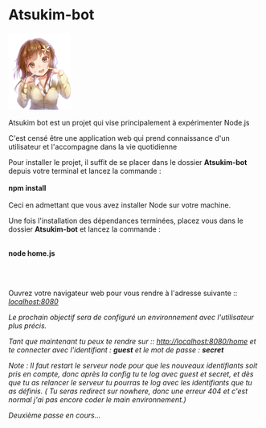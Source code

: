 # Atsukim-bot

<img src='atsukim.png'>

<p> Atsukim bot est un projet qui vise principalement à expérimenter Node.js </p>

<p> C'est censé être une application web qui prend connaissance d'un utilisateur et l'accompagne dans la vie quotidienne </p>

<p> Pour installer le projet, il suffit de se placer dans le dossier <strong>Atsukim-bot</strong> depuis votre terminal et lancez la commande : <br><br><strong>npm install</strong> <br><br> Ceci en admettant que vous avez installer Node sur votre machine. </p>

<p> Une fois l'installation des dépendances terminées, placez vous dans le dossier <strong>Atsukim-bot</strong> et lancez la commande :
<br><br>

  <strong> node home.js </strong>

  <br><br>

   Ouvrez votre navigateur web pour vous rendre à l'adresse suivante :: <em><a href="http://localhost:8080/" target="_blank">localhost:8080</a></p>


<p><em> Le prochain objectif sera de configuré un environnement avec l'utilisateur plus précis.</em></p>

<p> Tant que maintenant tu peux te rendre sur :: <a href="http://localhost:8080/home" target="_blank">http://localhost:8080/home</a> et te connecter  avec l'identifiant : <strong>guest</strong> et le mot de passe : <strong>secret</strong> </p>

<p><em> Note : Il faut restart le serveur node pour que les nouveaux identifiants soit pris en compte, donc après la config tu te log avec guest et secret, et dès que tu as relancer le serveur tu pourras te log avec les identifiants que tu as définis. ( Tu seras redirect sur nowhere, donc une erreur 404 et c'est normal j'ai pas encore coder le main environnement.)

<p> Deuxième passe en cours... </p>
